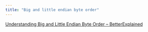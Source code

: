 ```yaml
---
title: "Big and little endian byte order"
---
```


[Understanding Big and Little Endian Byte Order – BetterExplained](https://betterexplained.com/articles/understanding-big-and-little-endian-byte-order/)
